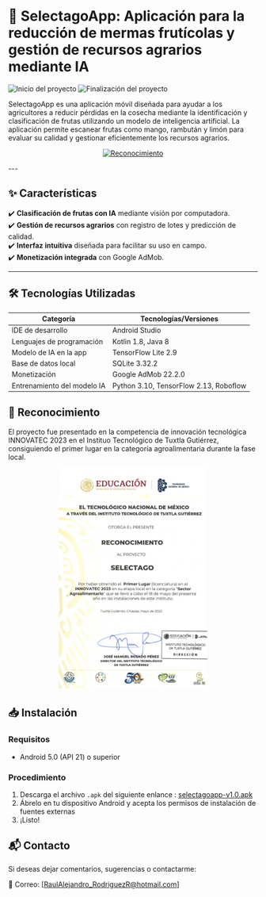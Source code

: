 # 📱 SelectagoApp: Aplicación para la reducción de mermas frutícolas y gestión de recursos agrarios mediante IA

![Inicio del proyecto](https://img.shields.io/badge/Inicio-Julio%202025-blue)
![Finalización del proyecto](https://img.shields.io/badge/Finalizado-Septiembre%202025-green)

SelectagoApp es una aplicación móvil diseñada para ayudar a los agricultores a reducir pérdidas en la cosecha mediante la identificación y clasificación de frutas utilizando un modelo de inteligencia artificial. 
La aplicación permite escanear frutas como mango, rambután y limón para evaluar su calidad y gestionar eficientemente los recursos agrarios.  
<p align="center">
  <a href="assets/selectago_app_prevw.gif" target="_blank">
    <img src="assets/selectago_app_prevw.gif" alt="Reconocimiento"/>
  </a>
</p>
---

## ✨ Características  
✔️ **Clasificación de frutas con IA** mediante visión por computadora.  
✔️ **Gestión de recursos agrarios** con registro de lotes y predicción de calidad.  
✔️ **Interfaz intuitiva** diseñada para facilitar su uso en campo.  
✔️ **Monetización integrada** con Google AdMob.  

---

## 🛠️ Tecnologías Utilizadas  
| Categoría                        | Tecnologías/Versiones                                          |
|----------------------------------|----------------------------------------------------------------|
| IDE de desarrollo                | Android Studio                                                 |
| Lenguajes de programación        | Kotlin 1.8, Java 8                                             |
| Modelo de IA en la app           | TensorFlow Lite 2.9                                            |
| Base de datos local              | SQLite 3.32.2                                                  |
| Monetización                     | Google AdMob 22.2.0                                            |
| Entrenamiento del modelo IA      | Python 3.10, TensorFlow 2.13, Roboflow   

## 🏅 Reconocimiento
El proyecto fue presentado en la competencia de innovación tecnológica INNOVATEC 2023 en el Instituo Tecnológico de Tuxtla Gutiérrez, consiguiendo el primer lugar en la categoría agroalimentaria durante la fase local.
</br>
<p align="center">
  <a href="assets/innovatec_award.png" target="_blank">
    <img src="assets/innovatec_award.png" alt="Reconocimiento" width="300"/>
  </a>
</p>

## 📥 Instalación
### Requisitos
- Android 5.0 (API 21) o superior

### Procedimiento
1. Descarga el archivo `.apk` del siguiente enlance :
[selectagoapp-v1.0.apk](https://github.com/EonOohx/selectago-app/releases/download/v1.0.0/selectagoapp-release.apk)
3. Ábrelo en tu dispositivo Android y acepta los permisos de instalación de fuentes externas
4. ¡Listo!
## 📬 Contacto

Si deseas dejar comentarios, sugerencias o contactarme:

📧 Correo: [RaulAlejandro_RodriguezR@hotmail.com]
